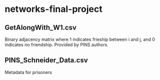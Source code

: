# networks-final-project

## GetAlongWith_W1.csv
Binary adjacency matrix where 1 indicates frieship between i and j, and 0 indicates no friendship. Provided by PINS authors.

## PINS_Schneider_Data.csv
Metadata for prisoners
